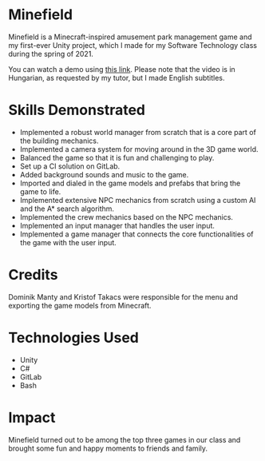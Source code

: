 # Minefield
Minefield is a Minecraft-inspired amusement park management game and my first-ever Unity project, which I made for my Software Technology class during the spring of 2021.

You can watch a demo using [this link](https://youtu.be/dvfuY1JlcvU). Please note that the video is in Hungarian, as requested by my tutor, but I made English subtitles.

# Skills Demonstrated
* Implemented a robust world manager from scratch that is a core part of the building mechanics.
* Implemented a camera system for moving around in the 3D game world.
* Balanced the game so that it is fun and challenging to play.
* Set up a CI solution on GitLab.
* Added background sounds and music to the game.
* Imported and dialed in the game models and prefabs that bring the game to life.
* Implemented extensive NPC mechanics from scratch using a custom AI and the A* search algorithm.
* Implemented the crew mechanics based on the NPC mechanics.
* Implemented an input manager that handles the user input.
* Implemented a game manager that connects the core functionalities of the game with the user input.

# Credits
Dominik Manty and Kristof Takacs were responsible for the menu and exporting the game models from Minecraft.

# Technologies Used
* Unity
* C#
* GitLab
* Bash

# Impact
Minefield turned out to be among the top three games in our class and brought some fun and happy moments to friends and family.
